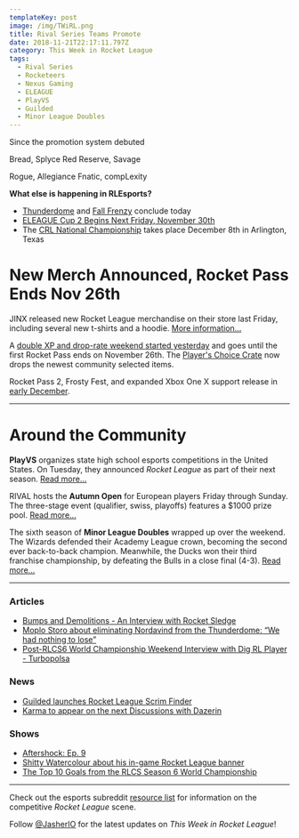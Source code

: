 ```yaml
---
templateKey: post
image: /img/TWiRL.png
title: Rival Series Teams Promote
date: 2018-11-21T22:17:11.797Z
category: This Week in Rocket League
tags:
  - Rival Series
  - Rocketeers
  - Nexus Gaming
  - ELEAGUE
  - PlayVS
  - Guilded
  - Minor League Doubles
---
```

Since the promotion system debuted

Bread, Splyce
Red Reserve, Savage

Rogue, Allegiance
Fnatic, compLexity

**What else is happening in RLEsports?**

* [Thunderdome](https://smash.gg/tournament/rocketeers-thunderdome/events) and [Fall Frenzy](https://smash.gg/tournament/fall-frenzy/events) conclude today 
* [ELEAGUE Cup 2 Begins Next Friday, November 30th](https://twitter.com/ELEAGUETV/status/1064937194731827200)
* The [CRL National Championship](https://www.rocketleagueesports.com/news/crl-national-championship-tickets-on-sale-now-/) takes place December 8th in Arlington, Texas

# New Merch Announced, Rocket Pass Ends Nov 26th

JINX released new Rocket League merchandise on their store last Friday, including several new t-shirts and a hoodie. [More information...](https://twitter.com/RocketLeague/status/1063496874638827520)

A [double XP and drop-rate weekend started yesterday](https://www.rocketleague.com/news/players-choice-crate-vote-2xp-double-drop-rate-weekend/) and goes until the first Rocket Pass ends on November 26th. The [Player's Choice Crate](https://www.rocketleague.com/news/players-choice-crate-vote-2xp-double-drop-rate-weekend/) now drops the newest community selected items. 

Rocket Pass 2, Frosty Fest, and expanded Xbox One X support release in [early December](https://www.rocketleague.com/news/rocket-league-roadmap-fall-2018/).

---

# Around the Community

**PlayVS** organizes state high school esports competitions in the United States. On Tuesday, they announced *Rocket League* as part of their next season. [Read more...](https://twitter.com/playvs/status/1064912255169359872)

RIVAL hosts the **Autumn Open** for European players Friday through Sunday. The three-stage event (qualifier, swiss, playoffs) features a $1000 prize pool. [Read more...](https://twitter.com/RivalEsportsGG/status/1065319057992364037)

The sixth season of **Minor League Doubles** wrapped up over the weekend. The Wizards defended their Academy League crown, becoming the second ever back-to-back champion. Meanwhile, the Ducks won their third franchise championship, by defeating the Bulls in a close final (4-3). [Read more...](https://www.mldoubles.com/single-post/2018/10/22/Season-7-Playoffs)

---

### Articles

* [Bumps and Demolitions - An Interview with Rocket Sledge](http://dignitas.gg/articles/blogs/rocket-league/13123/bumps-and-demolitions-an-interview-with-rocket-sledge)
* [Moplo Storo about eliminating Nordavind from the Thunderdome: “We had nothing to lose”](https://rocketeers.gg/interview-moplo-storo-nordavind-rocketeers-thunderdome/)
* [Post-RLCS6 World Championship Weekend Interview with Dig RL Player - Turbopolsa](http://dignitas.gg/articles/news/rocket-league/13159/post-rlcs6-world-championship-weekend-interview-with-dig-rl-player-turbopolsa)

### News

* [Guilded launches Rocket League Scrim Finder](https://www.reddit.com/r/RocketLeagueEsports/comments/9xyzto/we_just_launched_our_rocket_league_scrim_finder/)
* [Karma to appear on the next Discussions with Dazerin](https://twitter.com/idazerin/status/1064960762349789185)

### Shows

* [Aftershock: Ep. 9](https://www.youtube.com/watch?v=SXwSqcJ1yvQ)
* [Shitty Watercolour about his in-game Rocket League banner](https://www.youtube.com/watch?v=Xl3njskXoaw)
* [The Top 10 Goals from the RLCS Season 6 World Championship](https://www.youtube.com/watch?v=pJW53YS5Ya0)

---

Check out the esports subreddit [resource list](https://www.reddit.com/r/RocketLeagueEsports/wiki/links) for information on the competitive *Rocket League* scene.

Follow [@JasherIO](https://twitter.com/JasherIO) for the latest updates on *This Week in Rocket League*!
